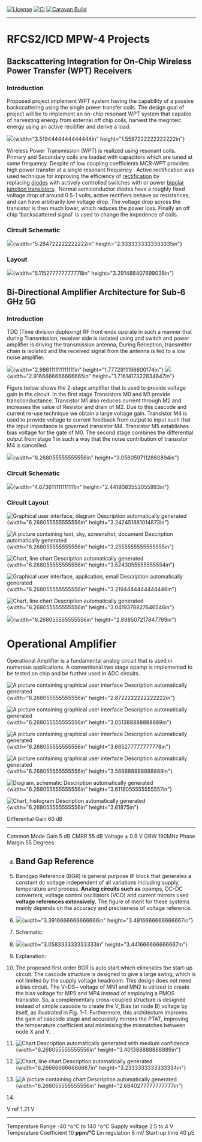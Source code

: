 
[![License](https://img.shields.io/badge/License-Apache%202.0-blue.svg)](https://opensource.org/licenses/Apache-2.0) [![CI](https://github.com/efabless/caravel_user_project_analog/actions/workflows/user_project_ci.yml/badge.svg)](https://github.com/efabless/caravel_user_project_analog/actions/workflows/user_project_ci.yml) [![Caravan Build](https://github.com/efabless/caravel_user_project_analog/actions/workflows/caravan_build.yml/badge.svg)](https://github.com/efabless/caravel_user_project_analog/actions/workflows/caravan_build.yml)

---

RFCS2/ICD MPW-4 Projects
========================

Backscattering Integration for On-Chip Wireless Power Transfer (WPT) Receivers
------------------------------------------------------------------------------

### **Introduction**

Proposed project implement WPT system having the capability of a passive
backscattering using the single power transfer coils. The design goal of
project will be to implement an on-chip resonant WPT system that capable
of harvesting energy from external off chip coils, harvest the megnteic
energy using an active recitifier and derive a load.

![](media/1.png){width="3.5194444444444444in"
height="1.5597222222222222in"}

Wireless Power Transmission (WPT) is realized using resonant coils.
Primary and Secondary coils are loaded with capacitors which are tuned
at same frequency. Despite of low coupling coefficients MCR-WPT provides
high power transfer at a single resonant frequency . Active
rectification was used technique for improving the efficiency
of [rectification](https://en.wikipedia.org/wiki/Rectifier) by
replacing [diodes](https://en.wikipedia.org/wiki/Diode) with actively
controlled switches with or power [bipolar junction
transistors](https://en.wikipedia.org/wiki/Bipolar_junction_transistor). 
Normal semiconductor diodes have a roughly fixed voltage drop of around
0.5-1 volts, active rectifiers behave as resistances, and can have
arbitrarily low voltage drop. The voltage drop across the transistor is
then much lower, which reduces the power loss. Finally an off chip
'backscattered signal' is used to change the impedence of coils.

### **Circuit Schematic**

![](media/2.png){width="5.284722222222222in"
height="2.3333333333333335in"}

### **Layout**

![](media/3.png){width="5.115277777777778in"
height="3.291488407699038in"}

Bi-Directional Amplifier Architecture for Sub-6 GHz 5G
------------------------------------------------------

### **Introduction**

TDD (Time division duplexing) RF front ends operate in such a manner
that during Transmission, receiver side is isolated using and switch and
power amplifier is driving the transmission antenna, During Reception,
transmitter chain is isolated and the received signal from the antenna
is fed to a low noise amplifier.

![](media/4.png){width="2.986111111111111in"
height="1.7772911198600174in"}
![](media/5.png){width="2.9166666666666665in"
height="1.7161417322834647in"}

Figure below shows the 2-stage amplifier that is used to provide voltage
gain in the circuit. In the first stage Transistors M0 and M1 provide
transconductance. Transistor M1 also reduces current through M2 and
increases the value of Resistor and drain of M2. Due to this cascode and
current re-use technique we obtain a large voltage gain. Transistor M4
is used to provide voltage to current feedback from output to input such
that the input impedance is governed transistor M4. Transistor M5
establishes bias voltage for the gate of M0. The second stage combines
the differential output from stage 1 in such a way that the noise
contribution of transistor M4 is cancelled.

![](media/6.png){width="6.268055555555556in"
height="3.0560597112860894in"}

### **Circuit Schematic**

![](media/7.png){width="4.673611111111111in"
height="2.4419083552055993in"}

### **Circuit Layout**

![Graphical user interface, diagram Description automatically
generated](media/8.png){width="6.268055555555556in"
height="3.242451881014873in"}

![A picture containing text, sky, screenshot, document Description
automatically generated](media/9.png){width="6.268055555555556in"
height="3.2555555555555555in"}

![Chart, line chart Description automatically
generated](media/10.png){width="6.268055555555556in"
height="3.5243055555555554in"}

![Graphical user interface, application, email Description automatically
generated](media/11.png){width="6.268055555555556in"
height="3.2194444444444446in"}

![Chart, line chart Description automatically
generated](media/12.png){width="6.268055555555556in"
height="3.0419378827646546in"}

![](media/13.png){width="6.268055555555556in"
height="2.898507217847769in"}

Operational Amplifier
=====================

Operational Amplifier is a fundamental analog circuit that is used in
numerous applications. A conventional two stage opamp is implemented to
be tested on chip and be further used in ADC circuits.

![A picture containing graphical user interface Description
automatically generated](media/14.png){width="6.268055555555556in"
height="2.8722222222222222in"}

![A picture containing graphical user interface Description
automatically generated](media/15.png){width="6.268055555555556in"
height="3.051388888888889in"}

![A picture containing graphical user interface Description
automatically generated](media/16.png){width="6.268055555555556in"
height="3.665277777777778in"}

![A picture containing graphical user interface Description
automatically generated](media/17.png){width="6.268055555555556in"
height="3.588888888888889in"}

![Diagram, schematic Description automatically
generated](media/18.png){width="6.268055555555556in"
height="3.6118055555555557in"}

![Chart, histogram Description automatically
generated](media/19.png){width="6.268055555555556in"
height="3.61875in"}

  Differential Gain   60 dB
  ------------------- ---------------
  Common Mode Gain    5 dB
  CMRR                55 dB
  Voltage             $\pm \ 0.9$ V
  GBW                 190MHz
  Phase Margin        55 Degrees

4)  Band Gap Reference
    ------------------

5)  Bandgap Reference (BGR) is general purpose IP block that generates a
    constant dc voltage independent of all variations including supply,
    temperature and process. **Analog circuits such as** opamps, DC-DC
    converters, voltage control oscillators (VCO) and current mirrors
    used **voltage references extensively.** The figure of merit for
    these systems mainly depends on the accuracy and preciseness of
    voltage reference.

6)  ![](media/20.png){width="3.3916666666666666in"
    height="3.4916666666666667in"}

7)  Schematic:

8)  ![](media/21.emf){width="3.058333333333333in"
    height="3.441666666666667in"}

9)  Explanation:

10) The proposed first order BGR is auto start which eliminates the
    start-up circuit. The cascode structure is designed to give a large
    swing, which is not limited by the supply voltage headroom. This
    design does not need a bias circuit. The V~DS~ voltage of MN1 and
    MN2 is utilized to create the bias voltage for MP5 and MP4 instead
    of employing a PMOS transistor. So, a complementary cross-coupled
    structure is designed instead of simple cascode to create the
    V\_Bias (at node B) voltage by itself, as illustrated in Fig. 1-1.
    Furthermore, this architecture improves the gain of cascode stage
    and accurately mirrors the PTAT, improving the temperature
    coefficient and minimising the mismatches between node X and Y.

11) ![Chart Description automatically generated with medium
    confidence](media/22.png){width="6.268055555555556in"
    height="3.401388888888889in"}

12) ![Chart, line chart Description automatically
    generated](media/23.png){width="6.266666666666667in"
    height="3.2333333333333334in"}

13) ![A picture containing chart Description automatically
    generated](media/24.png){width="6.268055555555556in"
    height="2.6840277777777777in"}

14) 

  V ref                     1.21 V
  ------------------------- ----------------------
  Temperature Range         -40 ^o^C to 140 ^o^C
  Supply voltage            2.5 to 4 V
  Temperature Coefficient   10 **ppm/°C**
  Lin regulation            8 mV
  Start-up time             40 µS
